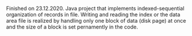 Finished on 23.12.2020. Java project that implements indexed-sequential organization of records in file. Writing and reading the index or the data area file is realized by handling only one block of data (disk page) at once and the size of a block is set pernamently in the code.